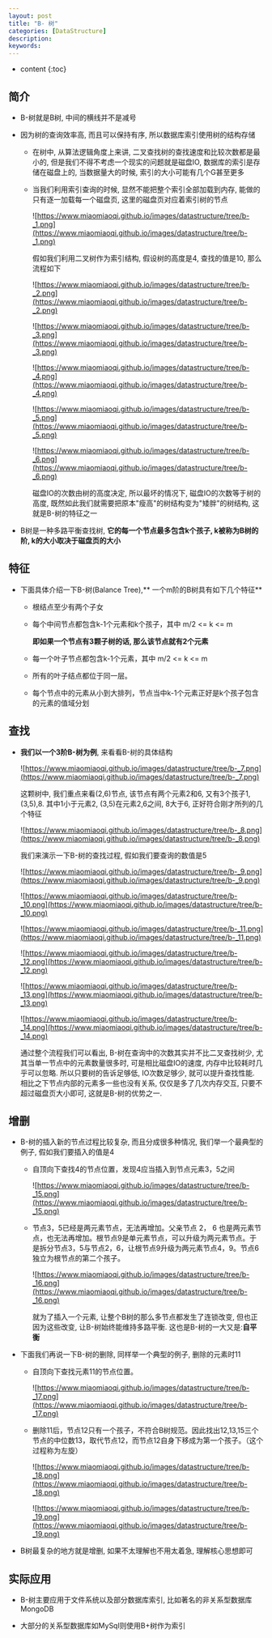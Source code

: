 ```yaml
---
layout: post
title: "B- 树"
categories: [DataStructure]
description:
keywords:
---
```


* content
{:toc} 

## 简介

* B-树就是B树, 中间的横线并不是减号

* 因为树的查询效率高, 而且可以保持有序, 所以数据库索引使用树的结构存储

    * 在树中, 从算法逻辑角度上来讲, 二叉查找树的查找速度和比较次数都是最小的, 但是我们不得不考虑一个现实的问题就是磁盘IO, 数据库的索引是存储在磁盘上的, 当数据量大的时候, 索引的大小可能有几个G甚至更多

    * 当我们利用索引查询的时候, 显然不能把整个索引全部加载到内存, 能做的只有逐一加载每一个磁盘页, 这里的磁盘页对应着索引树的节点

        ![https://www.miaomiaoqi.github.io/images/datastructure/tree/b-_1.png](https://www.miaomiaoqi.github.io/images/datastructure/tree/b-_1.png)

        假如我们利用二叉树作为索引结构, 假设树的高度是4, 查找的值是10, 那么流程如下

        ![https://www.miaomiaoqi.github.io/images/datastructure/tree/b-_2.png](https://www.miaomiaoqi.github.io/images/datastructure/tree/b-_2.png)

        ![https://www.miaomiaoqi.github.io/images/datastructure/tree/b-_3.png](https://www.miaomiaoqi.github.io/images/datastructure/tree/b-_3.png)

        ![https://www.miaomiaoqi.github.io/images/datastructure/tree/b-_4.png](https://www.miaomiaoqi.github.io/images/datastructure/tree/b-_4.png)

        ![https://www.miaomiaoqi.github.io/images/datastructure/tree/b-_5.png](https://www.miaomiaoqi.github.io/images/datastructure/tree/b-_5.png)

        ![https://www.miaomiaoqi.github.io/images/datastructure/tree/b-_6.png](https://www.miaomiaoqi.github.io/images/datastructure/tree/b-_6.png)

        磁盘IO的次数由树的高度决定, 所以最坏的情况下, 磁盘IO的次数等于树的高度, 既然如此我们就需要把原本"瘦高"的树结构变为"矮胖"的树结构, 这就是B-树的特征之一

* B树是一种多路平衡查找树, **它的每一个节点最多包含k个孩子, k被称为B树的阶, k的大小取决于磁盘页的大小**

## 特征

* 下面具体介绍一下B-树(Balance Tree),** 一个m阶的B树具有如下几个特征**

    * 根结点至少有两个子女

    * 每个中间节点都包含k-1个元素和k个孩子，其中 m/2 <= k <= m

        **即如果一个节点有3颗子树的话, 那么该节点就有2个元素**

    * 每一个叶子节点都包含k-1个元素，其中 m/2 <= k <= m

    * 所有的叶子结点都位于同一层。

    * 每个节点中的元素从小到大排列，节点当中k-1个元素正好是k个孩子包含的元素的值域分划

## 查找

* **我们以一个3阶B-树为例**, 来看看B-树的具体结构

    ![https://www.miaomiaoqi.github.io/images/datastructure/tree/b-_7.png](https://www.miaomiaoqi.github.io/images/datastructure/tree/b-_7.png)

    这颗树中, 我们重点来看(2,6)节点, 该节点有两个元素2和6, 又有3个孩子1,(3,5),8. 其中1小于元素2, (3,5)在元素2,6之间, 8大于6, 正好符合刚才所列的几个特征

    ![https://www.miaomiaoqi.github.io/images/datastructure/tree/b-_8.png](https://www.miaomiaoqi.github.io/images/datastructure/tree/b-_8.png)

    我们来演示一下B-树的查找过程, 假如我们要查询的数值是5

    ![https://www.miaomiaoqi.github.io/images/datastructure/tree/b-_9.png](https://www.miaomiaoqi.github.io/images/datastructure/tree/b-_9.png)

    ![https://www.miaomiaoqi.github.io/images/datastructure/tree/b-_10.png](https://www.miaomiaoqi.github.io/images/datastructure/tree/b-_10.png)

    ![https://www.miaomiaoqi.github.io/images/datastructure/tree/b-_11.png](https://www.miaomiaoqi.github.io/images/datastructure/tree/b-_11.png)

    ![https://www.miaomiaoqi.github.io/images/datastructure/tree/b-_12.png](https://www.miaomiaoqi.github.io/images/datastructure/tree/b-_12.png)

    ![https://www.miaomiaoqi.github.io/images/datastructure/tree/b-_13.png](https://www.miaomiaoqi.github.io/images/datastructure/tree/b-_13.png)

    ![https://www.miaomiaoqi.github.io/images/datastructure/tree/b-_14.png](https://www.miaomiaoqi.github.io/images/datastructure/tree/b-_14.png)

    通过整个流程我们可以看出, B-树在查询中的次数其实并不比二叉查找树少, 尤其当单一节点中的元素数量很多时, 可是相比磁盘IO的速度, 内存中比较耗时几乎可以忽略. 所以只要树的告诉足够低, IO次数足够少, 就可以提升查找性能. 相比之下节点内部的元素多一些也没有关系, 仅仅是多了几次内存交互, 只要不超过磁盘页大小即可, 这就是B-树的优势之一.

## 增删

* B-树的插入新的节点过程比较复杂, 而且分成很多种情况, 我们举一个最典型的例子, 假如我们要插入的值是4

    * 自顶向下查找4的节点位置，发现4应当插入到节点元素3，5之间

        ![https://www.miaomiaoqi.github.io/images/datastructure/tree/b-_15.png](https://www.miaomiaoqi.github.io/images/datastructure/tree/b-_15.png)

    * 节点3，5已经是两元素节点，无法再增加。父亲节点 2， 6 也是两元素节点，也无法再增加。根节点9是单元素节点，可以升级为两元素节点。于是拆分节点3，5与节点2，6，让根节点9升级为两元素节点4，9。节点6独立为根节点的第二个孩子。

        ![https://www.miaomiaoqi.github.io/images/datastructure/tree/b-_16.png](https://www.miaomiaoqi.github.io/images/datastructure/tree/b-_16.png)

        就为了插入一个元素, 让整个B树的那么多节点都发生了连锁改变, 但也正因为这些改变, 让B-树始终能维持多路平衡. 这也是B-树的一大又是:**自平衡**

* 下面我们再说一下B-树的删除, 同样举一个典型的例子, 删除的元素时11

    * 自顶向下查找元素11的节点位置。

        ![https://www.miaomiaoqi.github.io/images/datastructure/tree/b-_17.png](https://www.miaomiaoqi.github.io/images/datastructure/tree/b-_17.png)

    * 删除11后，节点12只有一个孩子，不符合B树规范。因此找出12,13,15三个节点的中位数13，取代节点12，而节点12自身下移成为第一个孩子。（这个过程称为左旋）

        ![https://www.miaomiaoqi.github.io/images/datastructure/tree/b-_18.png](https://www.miaomiaoqi.github.io/images/datastructure/tree/b-_18.png)

        ![https://www.miaomiaoqi.github.io/images/datastructure/tree/b-_19.png](https://www.miaomiaoqi.github.io/images/datastructure/tree/b-_19.png)

* B树最复杂的地方就是增删, 如果不太理解也不用太着急, 理解核心思想即可

## 实际应用

* B-树主要应用于文件系统以及部分数据库索引, 比如著名的非关系型数据库MongoDB

* 大部分的关系型数据库如MySql则使用B+树作为索引

    




​    

